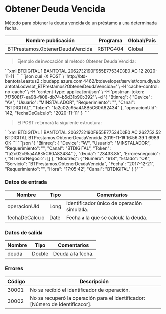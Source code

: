 # Obtener Deuda Vencida 

Método para obtener la deuda vencida de un préstamo a una determinada fecha. 

Nombre publicación | Programa | Global/País 
--------- | ----------- | ----------- 
BTPrestamos.ObtenerDeudaVencida | RBTPG404 | Global 

> Ejemplo de invocación al método Obtener Deuda Vencida: 

<code-group> 
<code-block title="XML" active> 
```xml 
<soapenv:Envelope xmlns:soapenv="http://schemas.xmlsoap.org/soap/envelope/" xmlns:bts="http://uy.com.dlya.bantotal/BTSOA/"> 
   <soapenv:Header/> 
   <soapenv:Body> 
      <bts:BTPrestamos.ObtenerDeudaVencida> 
         <bts:Btinreq> 
            <bts:Canal>BTDIGITAL</bts:Canal> 
            <bts:Requerimiento>1</bts:Requerimiento> 
            <bts:Usuario>BANTOTAL</bts:Usuario> 
            <bts:Token>2062732190F955E77534D3E0</bts:Token> 
            <bts:Device>AC</bts:Device> 
         </bts:Btinreq> 
         <bts:operacionUId>12</bts:operacionUId> 
         <bts:fechaDeCalculo>2020-11-11</bts:fechaDeCalculo> 
      </bts:BTPrestamos.ObtenerDeudaVencida> 
   </soapenv:Body> 
</soapenv:Envelope> 
``` 
</code-block> 

<code-block title="JSON"> 
```json 
curl -X POST \ 
  'http://btd-bantotal.eastus2.cloudapp.azure.com:4462/btdeveloper/servlet/com.dlya.bantotal.odwsbt_BTPrestamos?ObtenerDeudaVencida=' \ 
  -H 'cache-control: no-cache' \ 
  -H 'content-type: application/json' \ 
  -H 'postman-token: 7f7508f7-ea98-f808-db74-b5d31b90b392' \ 
  -d '{ 
	"Btinreq": { 
		"Device": "AV", 
		"Usuario": "MINSTALADOR", 
		"Requerimiento": "", 
		"Canal": "BTDIGITAL", 
		"Token": "fa2c02c95a4A8B5C60A82434" 
	}, 
   "operacionUId": 142, 
	"fechaDeCalculo": "2020-11-11" 
}' 
``` 
</code-block> 
</code-group> 

> El POST retornará la siguiente estructura: 

<code-group> 
<code-block title="XML" active> 
```xml 
<SOAP-ENV:Envelope xmlns:SOAP-ENV="http://schemas.xmlsoap.org/soap/envelope/" xmlns:xsd="http://www.w3.org/2001/XMLSchema" xmlns:SOAP-ENC="http://schemas.xmlsoap.org/soap/encoding/" xmlns:xsi="http://www.w3.org/2001/XMLSchema-instance"> 
   <SOAP-ENV:Body> 
      <BTPrestamos.ObtenerDeudaVencidaResponse xmlns="http://uy.com.dlya.bantotal/BTSOA/"> 
         <Btinreq> 
            <Canal>BTDIGITAL</Canal> 
            <Requerimiento>1</Requerimiento> 
            <Usuario>BANTOTAL</Usuario> 
            <Token>2062732190F955E77534D3E0</Token> 
            <Device>AC</Device> 
         </Btinreq> 
         <deuda>262752.52</deuda> 
         <Erroresnegocio></Erroresnegocio> 
         <Btoutreq> 
            <Canal>BTDIGITAL</Canal> 
            <Servicio>BTPrestamos.ObtenerDeudaVencida</Servicio> 
            <Fecha>2019-11-19</Fecha> 
            <Hora>16:56:39</Hora> 
            <Requerimiento>1</Requerimiento> 
            <Numero>6989</Numero> 
            <Estado>OK</Estado> 
         </Btoutreq> 
      </BTPrestamos.ObtenerDeudaVencidaResponse> 
   </SOAP-ENV:Body> 
</SOAP-ENV:Envelope> 
``` 
</code-block> 

<code-block title="JSON"> 
```json 
'{ 
	"Btinreq": { 
		"Device": "AV", 
		"Usuario": "MINSTALADOR", 
		"Requerimiento": "", 
		"Canal": "BTDIGITAL", 
		"Token": "fa2c02c95a4A8B5C60A82434" 
	}, 
    "deuda": "23433.85", 
    "Erroresnegocio": { 
        "BTErrorNegocio": [] 
    }, 
    "Btoutreq": { 
        "Numero": "918", 
        "Estado": "OK", 
        "Servicio": "BTPrestamos.ObtenerDeudaVencida", 
        "Fecha": "2017-12-21", 
        "Requerimiento": "", 
        "Hora": "17:05:42", 
        "Canal": "BTDIGITAL" 
    } 
}' 
``` 
</code-block> 
</code-group> 

### Datos de entrada 

Nombre | Tipo | Comentarios 
--------- | ----------- | ----------- 
operacionUId | Long | Identificador único de operación simulada. 
fechaDeCalculo | Date | Fecha a la que se calcula la deuda. 

### Datos de salida 

Nombre | Tipo | Comentarios 
--------- | ----------- | ----------- 
deuda | Double | Deuda a la fecha. 

### Errores 

Código | Descripción 
--------- | ----------- 
30001 | No se recibió el identificador de operación. 
30002 | No se recuperó la operación para el identificador: [Número de identificador]. 

 
